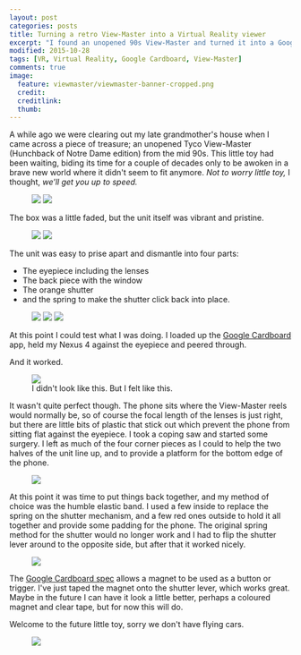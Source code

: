 ```yaml
---
layout: post
categories: posts
title: Turning a retro View-Master into a Virtual Reality viewer
excerpt: "I found an unopened 90s View-Master and turned it into a Google Cardboard viewer"
modified: 2015-10-28
tags: [VR, Virtual Reality, Google Cardboard, View-Master]
comments: true
image:
  feature: viewmaster/viewmaster-banner-cropped.png
  credit: 
  creditlink: 
  thumb: 
---
```


A while ago we were clearing out my late grandmother's house when I came across a piece of treasure; an unopened Tyco View-Master (Hunchback of Notre Dame edition) from the mid 90s. This little toy had been waiting, biding its time for a couple of decades only to be awoken in a brave new world where it didn't seem to fit anymore. <em>Not to worry little toy,</em> I thought, <em>we'll get you up to speed.</em>

<figure class="half">
  <img src="{{ site.url }}/images/viewmaster/viewmaster-box-front.jpg">
  <img src="{{ site.url }}/images/viewmaster/viewmaster-box-side.jpg">
    <figcaption></figcaption>
</figure>

The box was a little faded, but the unit itself was vibrant and pristine.

<figure class="half">
  <img src="{{ site.url }}/images/viewmaster/viewmaster-unit-back.jpg">
  <img src="{{ site.url }}/images/viewmaster/viewmaster-unit-front.jpg">
  <figcaption></figcaption>
</figure>


The unit was easy to prise apart and dismantle into four parts:

- The eyepiece including the lenses
- The back piece with the window
- The orange shutter
- and the spring to make the shutter click back into place.


<figure class="third">
  <img src="{{ site.url }}/images/viewmaster/viewmaster-dismantled-outside.jpg">
  <img src="{{ site.url }}/images/viewmaster/viewmaster-dismantled-inside.jpg">
  <img src="{{ site.url }}/images/viewmaster/viewmaster-spring-and-shutter.jpg">
  <figcaption></figcaption>
</figure>

At this point I could test what I was doing. I loaded up the [Google Cardboard](https://play.google.com/store/apps/details?id=com.google.samples.apps.cardboarddemo) app, held my Nexus 4 against the eyepiece and peered through.

And it worked.

<figure>
  <img src="{{ site.url }}/images/viewmaster/viewmaster-smiling-boy.png">
  <figcaption>I didn't look like this. But I felt like this.</figcaption>
</figure>

It wasn't quite perfect though. The phone sits where the View-Master reels would normally be, so of course the focal length of the lenses is just right, but there are little bits of plastic that stick out which prevent the phone from sitting flat against the eyepiece. I took a coping saw and started some surgery. I left as much of the four corner pieces as I could to help the two halves of the unit line up, and to provide a platform for the bottom edge of the phone.

<figure>
  <img src="{{ site.url }}/images/viewmaster/viewmaster-dismantled-side-view.jpg">
</figure>

At this point it was time to put things back together, and my method of choice was the humble elastic band. I used a few inside to replace the spring on the shutter mechanism, and a few red ones outside to hold it all together and provide some padding for the phone. The original spring method for the shutter would no longer work and I had to flip the shutter lever around to the opposite side, but after that it worked nicely.

<figure>
  <img src="{{ site.url }}/images/viewmaster/viewmaster-shutter.gif">
</figure>

The [Google Cardboard spec](https://www.google.co.uk/get/cardboard/manufacturers/) allows a magnet to be used as a button or trigger. I've just taped the magnet onto the shutter lever, which works great. Maybe in the future I can have it look a little better, perhaps a coloured magnet and clear tape, but for now this will do.

Welcome to the future little toy, sorry we don't have flying cars.
<figure>
  <img src="{{ site.url }}/images/viewmaster/viewmaster-finished-back.jpg">
</figure>